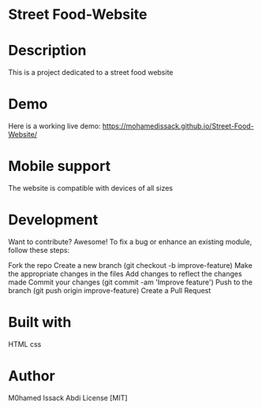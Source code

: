  # Street Food-Website

# Description
This is a project dedicated to a street food website

# Demo
Here is a working live demo: https://mohamedissack.github.io/Street-Food-Website/

# Mobile support
The website is compatible with devices of all sizes

# Development
Want to contribute? Awesome! To fix a bug or enhance an existing module, follow these steps:

Fork the repo
Create a new branch (git checkout -b improve-feature)
Make the appropriate changes in the files
Add changes to reflect the changes made
Commit your changes (git commit -am 'Improve feature')
Push to the branch (git push origin improve-feature)
Create a Pull Request

# Built with
HTML 
css 

# Author
M0hamed Issack Abdi
License
[MIT]